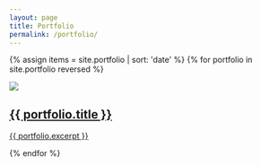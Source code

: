 ```yaml
---
layout: page
title: Portfolio
permalink: /portfolio/
---
```


{% assign items = site.portfolio | sort: 'date' %}
{% for portfolio in site.portfolio reversed %}
<article class="post">
    <a class="shadow-link mod-portfolio" href="{{ site.baseurl }}{{ portfolio.url }}">
        <img class="portfolio-callout" src="{{ portfolio.callout-image }}">
        <div class="portfolio-content-small">
            <h2>{{ portfolio.title }}</h2>
            <p>{{ portfolio.excerpt }}</p>
        </div>
    </a>
</article>
{% endfor %}

